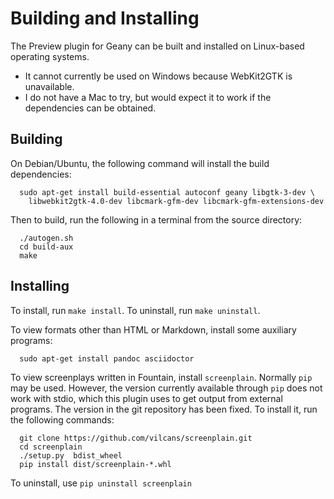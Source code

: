# Building and Installing

The Preview plugin for Geany can be built and installed on Linux-based operating systems.

* It cannot currently be used on Windows because WebKit2GTK is unavailable.
* I do not have a Mac to try, but would expect it to work if the dependencies can be obtained.

## Building

On Debian/Ubuntu, the following command will install the build dependencies:

```
  sudo apt-get install build-essential autoconf geany libgtk-3-dev \
    libwebkit2gtk-4.0-dev libcmark-gfm-dev libcmark-gfm-extensions-dev
```

Then to build, run the following in a terminal from the source directory:

```
  ./autogen.sh
  cd build-aux
  make
```

## Installing

To install, run `make install`.  To uninstall, run `make uninstall`.

To view formats other than HTML or Markdown, install some auxiliary programs:

```
  sudo apt-get install pandoc asciidoctor
```

To view screenplays written in Fountain, install `screenplain`.  Normally `pip` may be used.  However, the version currently available through `pip` does not work with stdio, which this plugin uses to get output from external programs.  The version in the git repository has been fixed.  To install it, run the following commands:

```
  git clone https://github.com/vilcans/screenplain.git
  cd screenplain
  ./setup.py  bdist_wheel
  pip install dist/screenplain-*.whl
```

To uninstall, use `pip uninstall screenplain`
